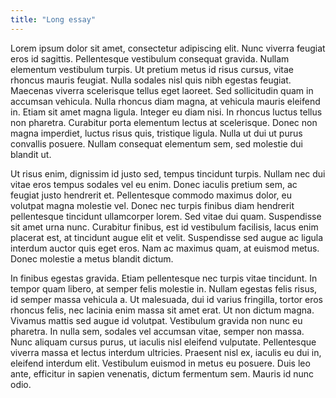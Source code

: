 ```yaml
---
title: "Long essay"
---
```

 Lorem ipsum dolor sit amet, consectetur adipiscing elit. Nunc viverra feugiat eros id sagittis. Pellentesque vestibulum consequat gravida. Nullam elementum vestibulum turpis. Ut pretium metus id risus cursus, vitae rhoncus mauris feugiat. Nulla sodales nisl quis nibh egestas feugiat. Maecenas viverra scelerisque tellus eget laoreet. Sed sollicitudin quam in accumsan vehicula. Nulla rhoncus diam magna, at vehicula mauris eleifend in. Etiam sit amet magna ligula. Integer eu diam nisi. In rhoncus luctus tellus non pharetra. Curabitur porta elementum lectus at scelerisque. Donec non magna imperdiet, luctus risus quis, tristique ligula. Nulla ut dui ut purus convallis posuere. Nullam consequat elementum sem, sed molestie dui blandit ut.

Ut risus enim, dignissim id justo sed, tempus tincidunt turpis. Nullam nec dui vitae eros tempus sodales vel eu enim. Donec iaculis pretium sem, ac feugiat justo hendrerit et. Pellentesque commodo maximus dolor, eu volutpat magna molestie vel. Donec nec turpis finibus diam hendrerit pellentesque tincidunt ullamcorper lorem. Sed vitae dui quam. Suspendisse sit amet urna nunc. Curabitur finibus, est id vestibulum facilisis, lacus enim placerat est, at tincidunt augue elit et velit. Suspendisse sed augue ac ligula interdum auctor quis eget eros. Nam ac maximus quam, at euismod metus. Donec molestie a metus blandit dictum.

In finibus egestas gravida. Etiam pellentesque nec turpis vitae tincidunt. In tempor quam libero, at semper felis molestie in. Nullam egestas felis risus, id semper massa vehicula a. Ut malesuada, dui id varius fringilla, tortor eros rhoncus felis, nec lacinia enim massa sit amet erat. Ut non dictum magna. Vivamus mattis sed augue id volutpat. Vestibulum gravida non nunc eu pharetra. In nulla sem, sodales vel accumsan vitae, semper non massa. Nunc aliquam cursus purus, ut iaculis nisl eleifend vulputate. Pellentesque viverra massa et lectus interdum ultricies. Praesent nisl ex, iaculis eu dui in, eleifend interdum elit. Vestibulum euismod in metus eu posuere. Duis leo ante, efficitur in sapien venenatis, dictum fermentum sem. Mauris id nunc odio. 
